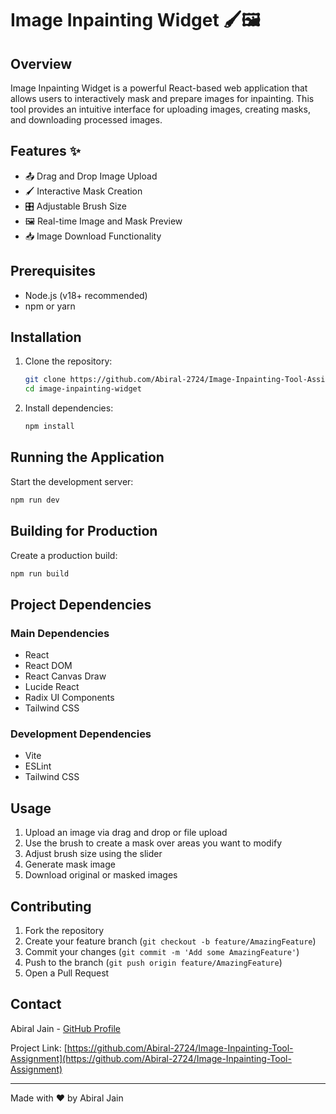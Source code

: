 # Image Inpainting Widget 🖌️🖼️

## Overview

Image Inpainting Widget is a powerful React-based web application that allows users to interactively mask and prepare images for inpainting. This tool provides an intuitive interface for uploading images, creating masks, and downloading processed images.

## Features ✨

- 📤 Drag and Drop Image Upload
- 🖌️ Interactive Mask Creation
- 🎛️ Adjustable Brush Size
- 🖼️ Real-time Image and Mask Preview
- 📥 Image Download Functionality


## Prerequisites

- Node.js (v18+ recommended)
- npm or yarn

## Installation

1. Clone the repository:
   ```bash
   git clone https://github.com/Abiral-2724/Image-Inpainting-Tool-Assignment.git
   cd image-inpainting-widget
   ```

2. Install dependencies:
   ```bash
   npm install
   ```

## Running the Application

Start the development server:
```bash
npm run dev
```

## Building for Production

Create a production build:
```bash
npm run build
```

## Project Dependencies

### Main Dependencies
- React
- React DOM
- React Canvas Draw
- Lucide React
- Radix UI Components
- Tailwind CSS

### Development Dependencies
- Vite
- ESLint
- Tailwind CSS

## Usage

1. Upload an image via drag and drop or file upload
2. Use the brush to create a mask over areas you want to modify
3. Adjust brush size using the slider
4. Generate mask image
5. Download original or masked images


## Contributing

1. Fork the repository
2. Create your feature branch (`git checkout -b feature/AmazingFeature`)
3. Commit your changes (`git commit -m 'Add some AmazingFeature'`)
4. Push to the branch (`git push origin feature/AmazingFeature`)
5. Open a Pull Request


## Contact

Abiral Jain - [GitHub Profile](https://github.com/Abiral-2724)

Project Link: [https://github.com/Abiral-2724/Image-Inpainting-Tool-Assignment](https://github.com/Abiral-2724/Image-Inpainting-Tool-Assignment)

---

Made with ❤️ by Abiral Jain
